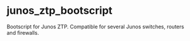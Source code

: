 # junos_ztp_bootscript
Bootscript for Junos ZTP. Compatible for several Junos switches, routers and firewalls. 
